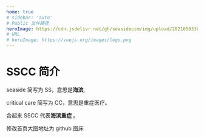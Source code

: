 ```yaml
---
home: true
# sidebar: 'auto'
# Public 文件路径
heroImage: https://cdn.jsdelivr.net/gh/seasideccm/img/upload/20210503162210.png
# URL
# heroImage: https://vuejs.org/images/logo.png
---
```




# SSCC 简介

seaside 简写为 SS，意思是<b>海滨</b>,

critical care 简写为 CC，意思是重症医疗。

合起来 SSCC 代表<b>海滨重症 </b>。

<!--<img :src="$withBase('/images/sscc.png')" alt="SSCC Logo">-->

修改首页大图地址为 github 图床